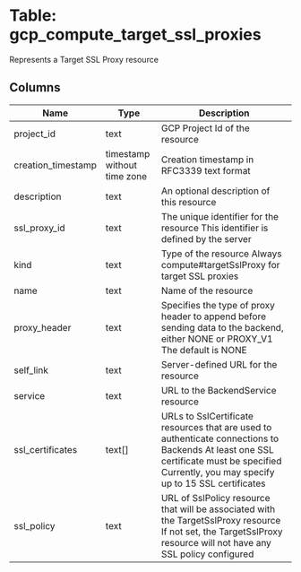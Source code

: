 
# Table: gcp_compute_target_ssl_proxies
Represents a Target SSL Proxy resource
## Columns
| Name        | Type           | Description  |
| ------------- | ------------- | -----  |
|project_id|text|GCP Project Id of the resource|
|creation_timestamp|timestamp without time zone|Creation timestamp in RFC3339 text format|
|description|text|An optional description of this resource|
|ssl_proxy_id|text|The unique identifier for the resource This identifier is defined by the server|
|kind|text|Type of the resource Always compute#targetSslProxy for target SSL proxies|
|name|text|Name of the resource|
|proxy_header|text|Specifies the type of proxy header to append before sending data to the backend, either NONE or PROXY_V1 The default is NONE|
|self_link|text|Server-defined URL for the resource|
|service|text|URL to the BackendService resource|
|ssl_certificates|text[]|URLs to SslCertificate resources that are used to authenticate connections to Backends At least one SSL certificate must be specified Currently, you may specify up to 15 SSL certificates|
|ssl_policy|text|URL of SslPolicy resource that will be associated with the TargetSslProxy resource If not set, the TargetSslProxy resource will not have any SSL policy configured|
